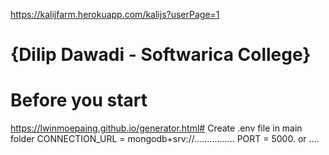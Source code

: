 https://kalijfarm.herokuapp.com/kalijs?userPage=1

# {Dilip Dawadi - Softwarica College}

# Before you start

https://lwinmoepaing.github.io/generator.html#
Create .env file in main folder
CONNECTION_URL = mongodb+srv://................
PORT = 5000. or ....
